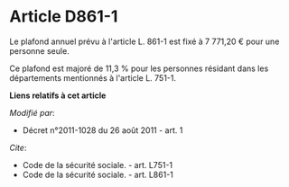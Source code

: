 # Article D861-1

Le plafond annuel prévu à l'article L. 861-1 est fixé à 7 771,20 € pour une personne seule. 

Ce plafond est majoré de 11,3 % pour les personnes résidant dans les départements mentionnés à l'article L. 751-1.

**Liens relatifs à cet article**

_Modifié par_:

  - Décret n°2011-1028 du 26 août 2011 - art. 1

_Cite_:

  - Code de la sécurité sociale. - art. L751-1
  - Code de la sécurité sociale. - art. L861-1
